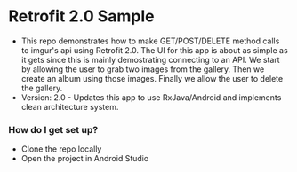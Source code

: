 # Retrofit 2.0 Sample #

* This repo demonstrates how to make GET/POST/DELETE method calls to imgur's api using Retrofit 2.0. The UI for this app is about as simple as it gets since this is mainly demostrating connecting to an API. We start by allowing the user to grab two images from the gallery. Then we create an album using those images. Finally we allow the user to delete the gallery.
* Version: 2.0 - Updates this app to use RxJava/Android and implements clean architecture system.

### How do I get set up? ###

* Clone the repo locally
* Open the project in Android Studio

